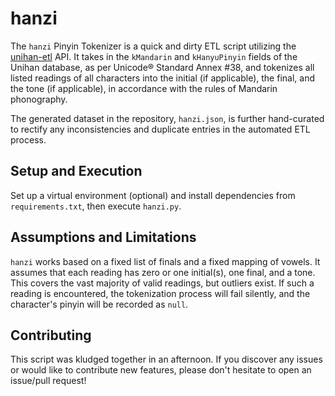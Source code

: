 # hanzi

The `hanzi` Pinyin Tokenizer is a quick and dirty ETL script utilizing the [unihan-etl](https://github.com/cihai/unihan-etl) API. It takes in the `kMandarin` and `kHanyuPinyin` fields of the Unihan database, as per Unicode® Standard Annex #38, and tokenizes all listed readings of all characters into the initial (if applicable), the final, and the tone (if applicable), in accordance with the rules of Mandarin phonography.

The generated dataset in the repository, `hanzi.json`, is further hand-curated to rectify any inconsistencies and duplicate entries in the automated ETL process.

## Setup and Execution

Set up a virtual environment (optional) and install dependencies from `requirements.txt`, then execute `hanzi.py`.

## Assumptions and Limitations

`hanzi` works based on a fixed list of finals and a fixed mapping of vowels. It assumes that each reading has zero or one initial(s), one final, and a tone. This covers the vast majority of valid readings, but outliers exist. If such a reading is encountered, the tokenization process will fail silently, and the character's pinyin will be recorded as `null`.

## Contributing

This script was kludged together in an afternoon. If you discover any issues or would like to contribute new features, please don't hesitate to open an issue/pull request!
